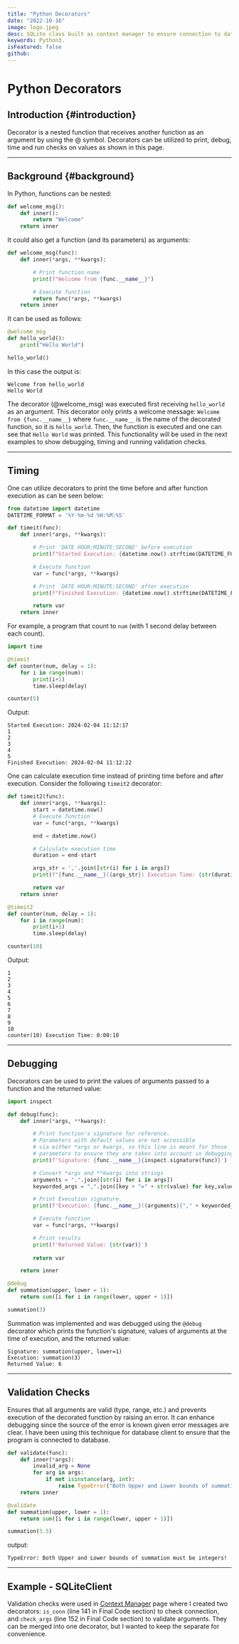 ```yaml
---
title: "Python Decorators"
date: "2022-10-16"
image: logo.jpeg
desc: SQLite class built as context manager to ensure connection to database is closed.
keywords: Python3.
isFeatured: false
github:
---
```


# Python Decorators

## Introduction {#introduction}

Decorator is a nested function that receives another function as an argument by using the @ symbol. Decorators can be utilized to print, debug, time and run checks on values as shown in this page.

---

## Background {#background}

In Python, functions can be nested:
```python
def welcome_msg():
	def inner():
		return "Welcome"
	return inner
```
It could also get a function (and its parameters) as arguments:
```python
def welcome_msg(func):
	def inner(*args, **kwargs):

		# Print function name
		print(f"Welcome from {func.__name__}")

		# Execute function
		return func(*args, **kwargs)
	return inner
```
It can be used as follows:
```python
@welcome_msg
def hello_world():
	print("Hello World")

hello_world()
```
In this case the output is:
```output
Welcome from hello_world
Hello World
```
The decorator (@welcome_msg) was executed first receiving `hello_world` as an argument. This decorator only prints a welcome message: `Welcome from {func.__name__}` where `func.__name__` is the name of the decorated function, so it is `hello_world`. Then, the function is executed and one can see that `Hello World` was printed. This functionality will be used in the next examples to show debugging, timing and running validation checks.

---

## Timing

One can utilize decorators to print the time before and after function execution as can be seen below:
```python
from datetime import datetime
DATETIME_FORMAT = '%Y-%m-%d %H:%M:%S'

def timeit(func):
	def inner(*args, **kwargs):

		# Print 'DATE HOUR:MINUTE:SECOND' before execution
		print(f"Started Execution: {datetime.now().strftime(DATETIME_FORMAT)}")

		# Execute function
		var = func(*args, **kwargs)

		# Print `DATE HOUR:MINUTE:SECOND' after execution
		print(f"Finished Execution: {datetime.now().strftime(DATETIME_FORMAT)}")

		return var
	return inner
```

For example, a program that count to `num` (with 1 second delay between each count).
```python
import time

@timeit
def counter(num, delay = 1):
	for i in range(num):
		print(i+1)
		time.sleep(delay)

counter(5)
```
Output:
```output
Started Execution: 2024-02-04 11:12:17
1
2
3
4
5
Finished Execution: 2024-02-04 11:12:22
```

One can calculate execution time instead of printing time before and after execution. Consider the following `timeit2` decorator:
```python
def timeit2(func):
	def inner(*args, **kwargs):
		start = datetime.now()
		# Execute function
		var = func(*args, **kwargs)

		end = datetime.now()

		# Calculate execution time
		duration = end-start

		args_str = ','.join([str(i) for i in args])
		print(f"{func.__name__}({args_str}) Execution Time: {str(duration).split('.')[0]}")

		return var
	return inner

@timeit2
def counter(num, delay = 1):
	for i in range(num):
		print(i+1)
		time.sleep(delay)

counter(10)
```
Output:
```output
1
2
3
4
5
6
7
8
9
10
counter(10) Execution Time: 0:00:10
```

---

## Debugging

Decorators can be used to print the values of arguments passed to a function and the returned value:
```python
import inspect

def debug(func):
	def inner(*args, **kwargs):

		# Print function's signature for reference.
		# Parameters with default values are not accessible
		# via either *args or kwargs, so this line is meant for those
		# parameters to ensure they are taken into account in debugging.
		print(f'Signature: {func.__name__}{inspect.signature(func)}')

		# Convert *args and **kwargs into strings
		arguments = ",".join([str(i) for i in args])
		keyworded_args = ",".join([key + "=" + str(value) for key,value in kwargs.items()])

		# Print Execution signature.
		print(f'Execution: {func.__name__}({arguments}{"," + keyworded_args if keyworded_args else ""})')

		# Execute function
		var = func(*args, **kwargs)

		# Print results
		print(f'Returned Value: {str(var)}')
		
		return var

	return inner

@debug
def summation(upper, lower = 1):
	return sum([i for i in range(lower, upper + 1)])

summation(3)
```
Summation was implemented and was debugged using the `@debug` decorator which prints the function's signature, values of arguments at the time of execution, and the returned value:
```output
Signature: summation(upper, lower=1)
Execution: summation(3)
Returned Value: 6
```

---

## Validation Checks

Ensures that all arguments are valid (type, range, etc.) and prevents execution of the decorated function by raising an error. It can enhance debugging since the source of the error is known given error messages are clear. I have been using this technique for database client to ensure that the program is connected to database.
```python
def validate(func):
	def inner(*args):
		invalid_arg = None
		for arg in args:
			if not isinstance(arg, int):
				raise TypeError("Both Upper and Lower bounds of summation must be integers!")
	return inner

@validate
def summation(upper, lower = 1):
	return sum([i for i in range(lower, upper + 1)])

summation(3.5)
```
output:
```output
TypeError: Both Upper and Lower bounds of summation must be integers!
```

---

## Example - SQLiteClient

Validation checks were used in [Context Manager](/Projects/CS/context-manager) page where I created two decorators: `is_conn` (line 141 in Final Code section) to check connection, and `check_args` (line 152 in Final Code section) to validate arguments.
They can be merged into one decorator, but I wanted to keep the separate for convenience.


